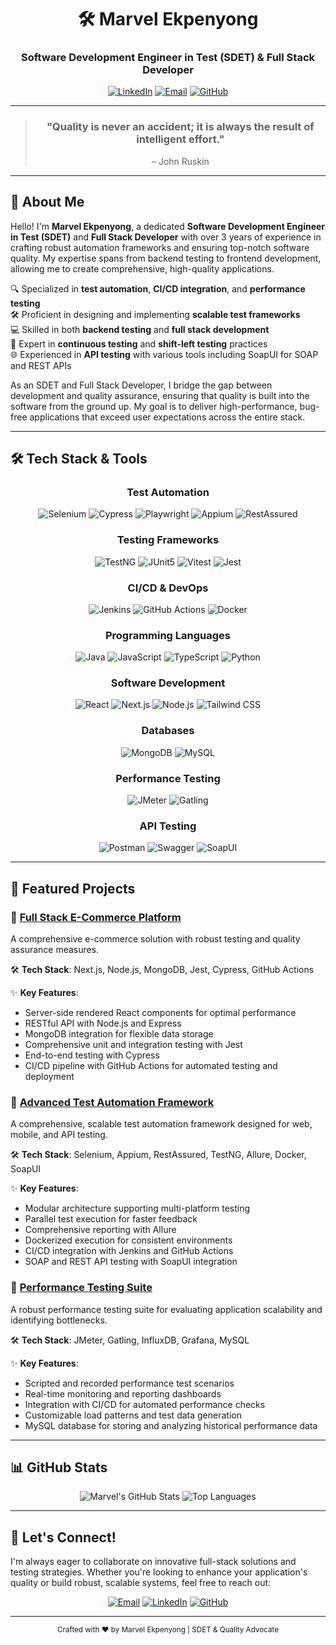 <div align="center">
  <h1>🛠️ Marvel Ekpenyong</h1>
  <h3>Software Development Engineer in Test (SDET) & Full Stack Developer</h3>
  
  [![LinkedIn](https://img.shields.io/badge/LinkedIn-0A66C2?style=for-the-badge&logo=linkedin&logoColor=white)](https://www.linkedin.com/in/marvelekpenyong/)
  [![Email](https://img.shields.io/badge/Email-EA4335?style=for-the-badge&logo=gmail&logoColor=white)](mailto:marvelekpenyong@gmail.com)
  [![GitHub](https://img.shields.io/badge/GitHub-181717?style=for-the-badge&logo=github&logoColor=white)](https://github.com/marvoe1)
</div>

---

<div align="center">
  <blockquote>
    <h3>"Quality is never an accident; it is always the result of intelligent effort."</h3>
    <p>– John Ruskin</p>
  </blockquote>
</div>

---

## 🚀 About Me

Hello! I'm **Marvel Ekpenyong**, a dedicated **Software Development Engineer in Test (SDET)** and **Full Stack Developer** with over 3 years of experience in crafting robust automation frameworks and ensuring top-notch software quality. My expertise spans from backend testing to frontend development, allowing me to create comprehensive, high-quality applications.

🔍 Specialized in **test automation**, **CI/CD integration**, and **performance testing**<br/>
🛠️ Proficient in designing and implementing **scalable test frameworks**<br/>
💻 Skilled in both **backend testing** and **full stack development**<br/>
🔄 Expert in **continuous testing** and **shift-left testing** practices<br/>
🌐 Experienced in **API testing** with various tools including SoapUI for SOAP and REST APIs<br/>

As an SDET and Full Stack Developer, I bridge the gap between development and quality assurance, ensuring that quality is built into the software from the ground up. My goal is to deliver high-performance, bug-free applications that exceed user expectations across the entire stack.

---

## 🛠️ Tech Stack & Tools

<div align="center">

### Test Automation
![Selenium](https://img.shields.io/badge/Selenium-43B02A?style=for-the-badge&logo=selenium&logoColor=white)
![Cypress](https://img.shields.io/badge/Cypress-17202C?style=for-the-badge&logo=cypress&logoColor=white)
![Playwright](https://img.shields.io/badge/Playwright-45ba4b?style=for-the-badge&logo=playwright&logoColor=white)
![Appium](https://img.shields.io/badge/Appium-663399?style=for-the-badge&logo=appium&logoColor=white)
![RestAssured](https://img.shields.io/badge/RestAssured-43B02A?style=for-the-badge&logo=java&logoColor=white)

### Testing Frameworks
![TestNG](https://img.shields.io/badge/TestNG-007ACC?style=for-the-badge&logo=testing-library&logoColor=white)
![JUnit5](https://img.shields.io/badge/JUnit5-25A162?style=for-the-badge&logo=junit5&logoColor=white)
![Vitest](https://img.shields.io/badge/Vitest-6E9F18?style=for-the-badge&logo=vitest&logoColor=white)
![Jest](https://img.shields.io/badge/Jest-C21325?style=for-the-badge&logo=jest&logoColor=white)

### CI/CD & DevOps
![Jenkins](https://img.shields.io/badge/Jenkins-D24939?style=for-the-badge&logo=jenkins&logoColor=white)
![GitHub Actions](https://img.shields.io/badge/GitHub_Actions-2088FF?style=for-the-badge&logo=github-actions&logoColor=white)
![Docker](https://img.shields.io/badge/Docker-2496ED?style=for-the-badge&logo=docker&logoColor=white)

### Programming Languages
![Java](https://img.shields.io/badge/Java-007396?style=for-the-badge&logo=java&logoColor=white)
![JavaScript](https://img.shields.io/badge/JavaScript-F7DF1E?style=for-the-badge&logo=javascript&logoColor=black)
![TypeScript](https://img.shields.io/badge/TypeScript-3178C6?style=for-the-badge&logo=typescript&logoColor=white)
![Python](https://img.shields.io/badge/Python-3776AB?style=for-the-badge&logo=python&logoColor=white)

### Software Development
![React](https://img.shields.io/badge/React-61DAFB?style=for-the-badge&logo=react&logoColor=black)
![Next.js](https://img.shields.io/badge/Next.js-000000?style=for-the-badge&logo=next.js&logoColor=white)
![Node.js](https://img.shields.io/badge/Node.js-339933?style=for-the-badge&logo=node.js&logoColor=white)
![Tailwind CSS](https://img.shields.io/badge/Tailwind_CSS-38B2AC?style=for-the-badge&logo=tailwind-css&logoColor=white)

### Databases
![MongoDB](https://img.shields.io/badge/MongoDB-47A248?style=for-the-badge&logo=mongodb&logoColor=white)
![MySQL](https://img.shields.io/badge/MySQL-4479A1?style=for-the-badge&logo=mysql&logoColor=white)

### Performance Testing
![JMeter](https://img.shields.io/badge/JMeter-D22128?style=for-the-badge&logo=apache-jmeter&logoColor=white)
![Gatling](https://img.shields.io/badge/Gatling-FF9E2A?style=for-the-badge&logo=gatling&logoColor=white)

### API Testing
![Postman](https://img.shields.io/badge/Postman-FF6C37?style=for-the-badge&logo=postman&logoColor=white)
![Swagger](https://img.shields.io/badge/Swagger-85EA2D?style=for-the-badge&logo=swagger&logoColor=black)
![SoapUI](https://img.shields.io/badge/SoapUI-FCDC00?style=for-the-badge&logo=soapui&logoColor=black)

</div>

---

## 🌟 Featured Projects

### 🔗 [Full Stack E-Commerce Platform](https://github.com/username/ecommerce-platform)

A comprehensive e-commerce solution with robust testing and quality assurance measures.

🛠️ **Tech Stack**: Next.js, Node.js, MongoDB, Jest, Cypress, GitHub Actions

✨ **Key Features**:
- Server-side rendered React components for optimal performance
- RESTful API with Node.js and Express
- MongoDB integration for flexible data storage
- Comprehensive unit and integration testing with Jest
- End-to-end testing with Cypress
- CI/CD pipeline with GitHub Actions for automated testing and deployment

### 🔗 [Advanced Test Automation Framework](https://github.com/username/advanced-test-framework)

A comprehensive, scalable test automation framework designed for web, mobile, and API testing.

🛠️ **Tech Stack**: Selenium, Appium, RestAssured, TestNG, Allure, Docker, SoapUI

✨ **Key Features**:
- Modular architecture supporting multi-platform testing
- Parallel test execution for faster feedback
- Comprehensive reporting with Allure
- Dockerized execution for consistent environments
- CI/CD integration with Jenkins and GitHub Actions
- SOAP and REST API testing with SoapUI integration

### 🔗 [Performance Testing Suite](https://github.com/username/performance-testing-suite)

A robust performance testing suite for evaluating application scalability and identifying bottlenecks.

🛠️ **Tech Stack**: JMeter, Gatling, InfluxDB, Grafana, MySQL

✨ **Key Features**:
- Scripted and recorded performance test scenarios
- Real-time monitoring and reporting dashboards
- Integration with CI/CD for automated performance checks
- Customizable load patterns and test data generation
- MySQL database for storing and analyzing historical performance data

---

## 📊 GitHub Stats

<div align="center">
  <img src="https://github-readme-stats.vercel.app/api?username=marvoe1&show_icons=true&theme=radical" alt="Marvel's GitHub Stats" />
  <img src="https://github-readme-stats.vercel.app/api/top-langs/?username=marvoe1&layout=compact&theme=radical" alt="Top Languages" />
</div>

---

## 🤝 Let's Connect!

I'm always eager to collaborate on innovative full-stack solutions and testing strategies. Whether you're looking to enhance your application's quality or build robust, scalable systems, feel free to reach out:

<div align="center">

[![Email](https://img.shields.io/badge/Email-marvelekpenyong@gmail.com-EA4335?style=for-the-badge&logo=gmail&logoColor=white)](mailto:marvelekpenyong@gmail.com)
[![LinkedIn](https://img.shields.io/badge/LinkedIn-Marvel_Ekpenyong-0A66C2?style=for-the-badge&logo=linkedin&logoColor=white)](https://www.linkedin.com/in/marvel-ekpenyong/)
[![GitHub](https://img.shields.io/badge/GitHub-marvoe1-181717?style=for-the-badge&logo=github&logoColor=white)](https://github.com/marvoe1)

</div>

---

<div align="center">
  <sub>Crafted with ❤️ by Marvel Ekpenyong | SDET & Quality Advocate</sub>
</div>
